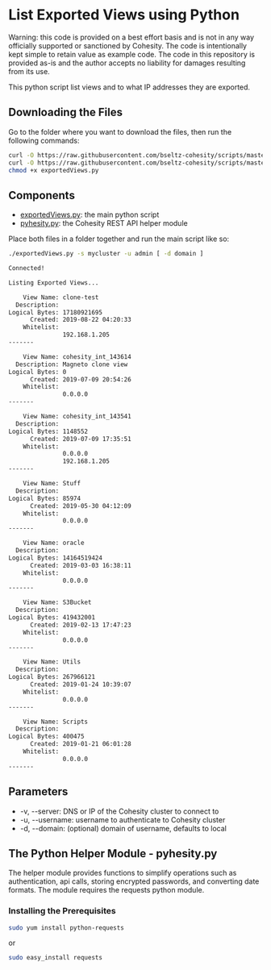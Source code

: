 # List Exported Views using Python

Warning: this code is provided on a best effort basis and is not in any way officially supported or sanctioned by Cohesity. The code is intentionally kept simple to retain value as example code. The code in this repository is provided as-is and the author accepts no liability for damages resulting from its use.

This python script list views and to what IP addresses they are exported.

## Downloading the Files

Go to the folder where you want to download the files, then run the following commands:

```bash
curl -O https://raw.githubusercontent.com/bseltz-cohesity/scripts/master/python/exportedViews/exportedViews.py
curl -O https://raw.githubusercontent.com/bseltz-cohesity/scripts/master/python/pyhesity.py
chmod +x exportedViews.py
```

## Components

* [exportedViews.py](https://raw.githubusercontent.com/bseltz-cohesity/scripts/master/python/exportedViews/exportedViews.py): the main python script
* [pyhesity.py](https://raw.githubusercontent.com/bseltz-cohesity/scripts/master/python/pyhesity/pyhesity.py): the Cohesity REST API helper module

Place both files in a folder together and run the main script like so:

```bash
./exportedViews.py -s mycluster -u admin [ -d domain ]

Connected!

Listing Exported Views...

    View Name: clone-test
  Description:
Logical Bytes: 17180921695
      Created: 2019-08-22 04:20:33
    Whitelist:
               192.168.1.205
-------

    View Name: cohesity_int_143614
  Description: Magneto clone view
Logical Bytes: 0
      Created: 2019-07-09 20:54:26
    Whitelist:
               0.0.0.0
-------

    View Name: cohesity_int_143541
  Description:
Logical Bytes: 1148552
      Created: 2019-07-09 17:35:51
    Whitelist:
               0.0.0.0
               192.168.1.205
-------

    View Name: Stuff
  Description:
Logical Bytes: 85974
      Created: 2019-05-30 04:12:09
    Whitelist:
               0.0.0.0
-------

    View Name: oracle
  Description:
Logical Bytes: 14164519424
      Created: 2019-03-03 16:38:11
    Whitelist:
               0.0.0.0
-------

    View Name: S3Bucket
  Description:
Logical Bytes: 419432001
      Created: 2019-02-13 17:47:23
    Whitelist:
               0.0.0.0
-------

    View Name: Utils
  Description:
Logical Bytes: 267966121
      Created: 2019-01-24 10:39:07
    Whitelist:
               0.0.0.0
-------

    View Name: Scripts
  Description:
Logical Bytes: 400475
      Created: 2019-01-21 06:01:28
    Whitelist:
               0.0.0.0
-------
```

## Parameters

* -v, --server: DNS or IP of the Cohesity cluster to connect to
* -u, --username: username to authenticate to Cohesity cluster
* -d, --domain: (optional) domain of username, defaults to local

## The Python Helper Module - pyhesity.py

The helper module provides functions to simplify operations such as authentication, api calls, storing encrypted passwords, and converting date formats. The module requires the requests python module.

### Installing the Prerequisites

```bash
sudo yum install python-requests
```

or

```bash
sudo easy_install requests
```
